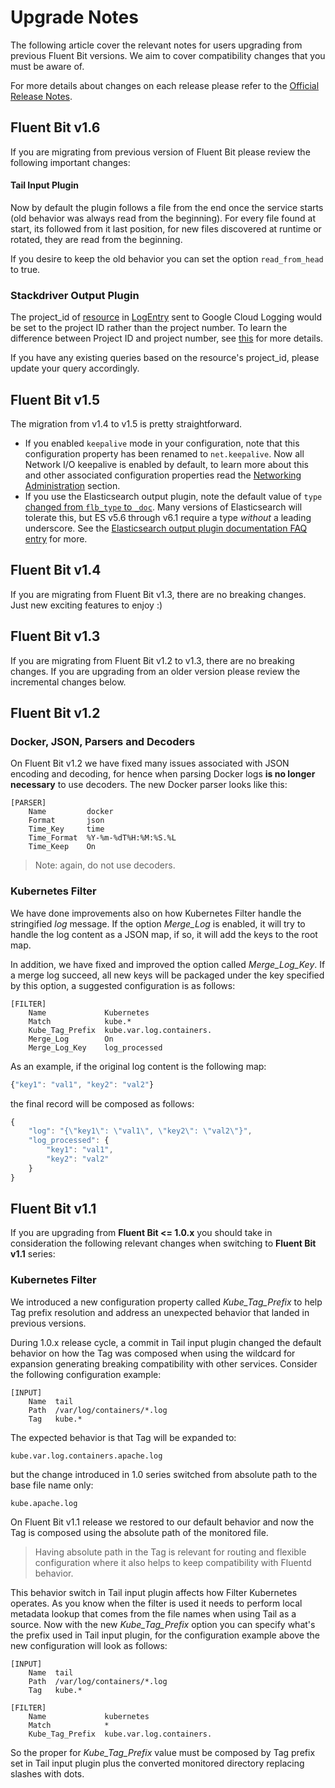 # Upgrade Notes

The following article cover the relevant notes for users upgrading from previous Fluent Bit versions. We aim to cover compatibility changes that you must be aware of.

For more details about changes on each release please refer to the [Official Release Notes](https://fluentbit.io/announcements/).



## Fluent Bit v1.6

If you are migrating from previous version of Fluent Bit please review the following important changes:

#### Tail Input Plugin

Now by default the plugin follows a file from the end once the service starts (old behavior was always read from the beginning). For every file found at start, its followed from it last position, for new files discovered at runtime or rotated, they are read from the beginning.

If you desire to keep the old behavior you can set the option ```read_from_head``` to true. 

### Stackdriver Output Plugin

The project_id of [resource](https://cloud.google.com/logging/docs/reference/v2/rest/v2/MonitoredResource) in [LogEntry](https://cloud.google.com/logging/docs/reference/v2/rest/v2/LogEntry) sent to Google Cloud Logging would be set to the project ID rather than the project number. To learn the difference between Project ID and project number, see [this](https://cloud.google.com/resource-manager/docs/creating-managing-projects#before_you_begin) for more details.

If you have any existing queries based on the resource's project_id, please update your query accordingly.

## Fluent Bit v1.5

The migration from v1.4 to v1.5 is pretty straightforward.

* If you enabled `keepalive` mode in your configuration, note that this configuration property has been renamed to `net.keepalive`. Now all Network I/O keepalive is enabled by default, to learn more about this and other associated configuration properties read the [Networking Administration](https://docs.fluentbit.io/manual/administration/networking#tcp-keepalive) section.
* If you use the Elasticsearch output plugin, note the default value of `type` [changed from `flb_type` to `_doc`](https://github.com/fluent/fluent-bit/commit/04ed3d8104ca8a2f491453777ae6e38e5377817e#diff-c9ae115d3acaceac5efb949edbb21196). Many versions of Elasticsearch will tolerate this, but ES v5.6 through v6.1 require a type _without_ a leading underscore. See the [Elasticsearch output plugin documentation FAQ entry](https://docs.fluentbit.io/manual/pipeline/outputs/elasticsearch#faq-underscore) for more.

## Fluent Bit v1.4

If you are migrating from Fluent Bit v1.3, there are no breaking changes. Just new exciting features to enjoy :\)

## Fluent Bit v1.3

If you are migrating from Fluent Bit v1.2 to v1.3, there are no breaking changes. If you are upgrading from an older version please review the incremental changes below.

## Fluent Bit v1.2

### Docker, JSON, Parsers and Decoders

On Fluent Bit v1.2 we have fixed many issues associated with JSON encoding and decoding, for hence when parsing Docker logs **is no longer necessary** to use decoders. The new Docker parser looks like this:

```text
[PARSER]
    Name         docker
    Format       json
    Time_Key     time
    Time_Format  %Y-%m-%dT%H:%M:%S.%L
    Time_Keep    On
```

> Note: again, do not use decoders.

### Kubernetes Filter

We have done improvements also on how Kubernetes Filter handle the stringified _log_ message. If the option _Merge\_Log_ is enabled, it will try to handle the log content as a JSON map, if so, it will add the keys to the root map.

In addition, we have fixed and improved the option called _Merge\_Log\_Key_. If a merge log succeed, all new keys will be packaged under the key specified by this option, a suggested configuration is as follows:

```text
[FILTER]
    Name             Kubernetes
    Match            kube.*
    Kube_Tag_Prefix  kube.var.log.containers.
    Merge_Log        On
    Merge_Log_Key    log_processed
```

As an example, if the original log content is the following map:

```javascript
{"key1": "val1", "key2": "val2"}
```

the final record will be composed as follows:

```javascript
{
    "log": "{\"key1\": \"val1\", \"key2\": \"val2\"}",
    "log_processed": {
        "key1": "val1",
        "key2": "val2"
    }
}
```

## Fluent Bit v1.1

If you are upgrading from **Fluent Bit &lt;= 1.0.x** you should take in consideration the following relevant changes when switching to **Fluent Bit v1.1** series:

### Kubernetes Filter

We introduced a new configuration property called _Kube\_Tag\_Prefix_ to help Tag prefix resolution and address an unexpected behavior that landed in previous versions.

During 1.0.x release cycle, a commit in Tail input plugin changed the default behavior on how the Tag was composed when using the wildcard for expansion generating breaking compatibility with other services. Consider the following configuration example:

```text
[INPUT]
    Name  tail
    Path  /var/log/containers/*.log
    Tag   kube.*
```

The expected behavior is that Tag will be expanded to:

```text
kube.var.log.containers.apache.log
```

but the change introduced in 1.0 series switched from absolute path to the base file name only:

```text
kube.apache.log
```

On Fluent Bit v1.1 release we restored to our default behavior and now the Tag is composed using the absolute path of the monitored file.

> Having absolute path in the Tag is relevant for routing and flexible configuration where it also helps to keep compatibility with Fluentd behavior.

This behavior switch in Tail input plugin affects how Filter Kubernetes operates. As you know when the filter is used it needs to perform local metadata lookup that comes from the file names when using Tail as a source. Now with the new _Kube\_Tag\_Prefix_ option you can specify what's the prefix used in Tail input plugin, for the configuration example above the new configuration will look as follows:

```text
[INPUT]
    Name  tail
    Path  /var/log/containers/*.log
    Tag   kube.*

[FILTER]
    Name             kubernetes
    Match            *
    Kube_Tag_Prefix  kube.var.log.containers.
```

So the proper for _Kube\_Tag\_Prefix_ value must be composed by Tag prefix set in Tail input plugin plus the converted monitored directory replacing slashes with dots.


